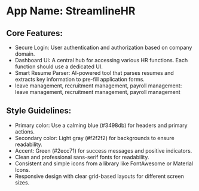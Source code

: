 # **App Name**: StreamlineHR

## Core Features:

- Secure Login: User authentication and authorization based on company domain.
- Dashboard UI: A central hub for accessing various HR functions. Each function should use a dedicated UI.
- Smart Resume Parser: AI-powered tool that parses resumes and extracts key information to pre-fill application forms.
- leave management, recruitment management, payroll management: leave management, recruitment management, payroll management

## Style Guidelines:

- Primary color: Use a calming blue (#3498db) for headers and primary actions.
- Secondary color: Light gray (#f2f2f2) for backgrounds to ensure readability.
- Accent: Green (#2ecc71) for success messages and positive indicators.
- Clean and professional sans-serif fonts for readability.
- Consistent and simple icons from a library like FontAwesome or Material Icons.
- Responsive design with clear grid-based layouts for different screen sizes.